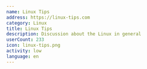 ```yaml
---
name: Linux Tips
address: https://linux-tips.com
category: Linux
title: Linux Tips
description: Discussion about the Linux in general
userCount: 233
icon: linux-tips.png
activity: low
language: en
---
```

